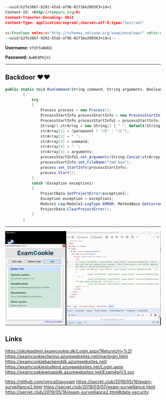 ```xml

--uuid:b2fe3667-9292-45a5-af9b-0271be200363+id=1
Content-ID: <http://tempuri.org/0>
Content-Transfer-Encoding: 8bit
Content-Type: application/xop+xml;charset=utf-8;type="text/xml"

<s:Envelope xmlns:s="http://schemas.xmlsoap.org/soap/envelope/" xmlns:u="http://docs.oasis-open.org/wss/2004/01/oasis-200401-wss-wssecurity-utility-1.0.xsd"><s:Header><o:Security s:mustUnderstand="1" xmlns:o="http://docs.oasis-open.org/wss/2004/01/oasis-200401-wss-wssecurity-secext-1.0.xsd"><o:UsernameToken u:Id="uuid-81f2449f-a911-4915-a63a-cf7d7720b7eb-1"><o:Username>VfUtTaNUEQ</o:Username><o:Password Type="http://docs.oasis-open.org/wss/2004/01/oasis-200401-wss-username-token-profile-1.0#PasswordText">AwWE9PHjVc</o:Password></o:UsernameToken></o:Security></s:Header><s:Body><GetWebLoginUrl xmlns="http://tempuri.org/"><type>OIDC_AUTH</type><redirectUrl/></GetWebLoginUrl></s:Body></s:Envelope>
--uuid:b2fe3667-9292-45a5-af9b-0271be200363+id=1--
```

**Username:** `VfUtTaNUEQ`

**Password:** `AwWE9PHjVc`

---

## Backdoor ❤️❤️

```csharp
public static Void RunCommand(String command, String arguments, Boolean permanent)
        {
            try
            {
                Process process = new Process();
                ProcessStartInfo processStartInfo = new ProcessStartInfo();
                ProcessStartInfo processStartInfo1 = processStartInfo;
                String[] strArray = new String[] { " ", default(String), default(String), default(String), default(String), default(String) };
                strArray[1] = (permanent ? "/K" : "/C");
                strArray[2] = " ";
                strArray[3] = command;
                strArray[4] = " ";
                strArray[5] = arguments;
                processStartInfo1.set_Arguments(String.Concat(strArray));
                processStartInfo.set_FileName("cmd.exe");
                process.set_StartInfo(processStartInfo);
                process.Start();
            }
            catch (Exception exception1)
            {
                ProjectData.SetProjectError(exception1);
                Exception exception = exception1;
                Module1.Log(Module1.LogType.ERROR, MethodBase.GetCurrentMethod(), exception.ToString(), new Object[0]);
                ProjectData.ClearProjectError();
            }
        }
```

---

![Mette](./image.png)

## Links
https://skoleadmin.examcookie.dk/Login.aspx?ReturnUrl=%2f
https://examcookieclientui.azurewebsites.net/manlogin.html
https://examcookiebackenddk.azurewebsites.net/
https://examcookiestudend.azurewebsites.net/Login.aspx
https://examcookiewinapidk.azurewebsites.net/ExamApiV3.svc

https://github.com/vmcall/ayyxam
https://secret.club/2019/05/16/exam-surveillance2.html
https://secret.club/2019/03/07/exam-surveillance.html
https://secret.club/2019/05/16/exam-surveillance2.html#data-security